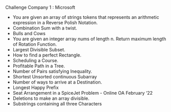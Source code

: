 Challenge Company 1 : Microsoft 

<ul>
<li>You are given an array of strings tokens that represents an arithmetic expression in a Reverse Polish Notation.</li>
<li>Combination Sum with a twist.</li>
<li>Bulls and Cows</li>
<li>You are given an integer array nums of length n. Return maximum length of Rotation Function.</li>
<li>Largest Divisible Subset.</li>
<li>How to find a perfect Rectangle.</li>
<li>Scheduling a Course.</li>
<li>Profitable Path in a Tree.</li>
<li>Number of Pairs satisfying Inequality.</li>
<li>Shortest Unsorted continuous Subarray</li>
<li>Number of ways to arrive at a Destination.</li>
<li>Longest Happy Prefix</li>
<li>Seat Arrangement in a SpiceJet Problem - Online OA February ‘22</li>
<li>Deletions to make an array divisible.</li>
<li>Substrings containing all three Characters</li>
</ul>
